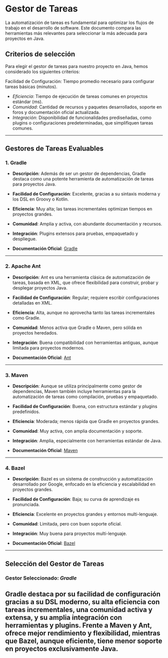 # Gestor de Tareas
La automatización de tareas es fundamental para optimizar los flujos de trabajo en el desarrollo de software. Este documento compara las herramientas más relevantes para seleccionar la más adecuada para proyectos en Java.

## Criterios de selección
Para elegir el gestor de tareas para nuestro proyecto en Java, hemos considerado los siguientes criterios:

Facilidad de Configuración: Tiempo promedio necesario para configurar tareas básicas (minutos).
- *Eficiencia*: Tiempo de ejecución de tareas comunes en proyectos estándar (ms).
- *Comunidad*: Cantidad de recursos y paquetes desarrollados, soporte en foros y documentación oficial actualizada.
- *Integración*: Disponibilidad de funcionalidades prediseñadas, como plugins o configuraciones predeterminadas, que simplifiquen tareas comunes.

---

## **Gestores de Tareas Evaluables**  
### **1. Gradle**  
- **Descripción**: Además de ser un gestor de dependencias, Gradle destaca como una potente herramienta de automatización de tareas para proyectos Java.

- **Facilidad de Configuración**: Excelente, gracias a su sintaxis moderna y los DSL en Groovy o Kotlin.  
- **Eficiencia**: Muy alta; las tareas incrementales optimizan tiempos en proyectos grandes.  
- **Comunidad**: Amplia y activa, con abundante documentación y recursos.  
- **Integración**: Plugins extensos para pruebas, empaquetado y despliegue.

- **Documentación Oficial**: [Gradle](https://gradle.org/)  

---

### **2. Apache Ant**  
- **Descripción**: Ant es una herramienta clásica de automatización de tareas, basada en XML, que ofrece flexibilidad para construir, probar y desplegar proyectos Java.  

- **Facilidad de Configuración**: Regular; requiere escribir configuraciones detalladas en XML.  
- **Eficiencia**: Alta, aunque no aprovecha tanto las tareas incrementales como Gradle.  
- **Comunidad**: Menos activa que Gradle o Maven, pero sólida en proyectos heredados.  
- **Integración**: Buena compatibilidad con herramientas antiguas, aunque limitada para proyectos modernos.  


- **Documentación Oficial**: [Ant](https://ant.apache.org/)  

---

### **3. Maven**  
- **Descripción**: Aunque se utiliza principalmente como gestor de dependencias, Maven también incluye herramientas para la automatización de tareas como compilación, pruebas y empaquetado.  

- **Facilidad de Configuración**: Buena, con estructura estándar y plugins predefinidos.  
- **Eficiencia**: Moderada; menos rápida que Gradle en proyectos grandes.  
- **Comunidad**: Muy activa, con amplia documentación y soporte.  
- **Integración**: Amplia, especialmente con herramientas estándar de Java.

- **Documentación Oficial**: [Maven](https://maven.apache.org/)  

---

### **4. Bazel**  
- **Descripción**: Bazel es un sistema de construcción y automatización desarrollado por Google, enfocado en la eficiencia y escalabilidad en proyectos grandes.  

- **Facilidad de Configuración**: Baja; su curva de aprendizaje es pronunciada.  
- **Eficiencia**: Excelente en proyectos grandes y entornos multi-lenguaje.  
- **Comunidad**: Limitada, pero con buen soporte oficial.  
- **Integración**: Muy buena para proyectos multi-lenguaje.

- **Documentación Oficial**: [Bazel](https://bazel.build/)  

---

## **Selección del Gestor de Tareas**  

### Gestor Seleccionado: *Gradle*

Gradle destaca por su facilidad de configuración gracias a su DSL moderno, su alta eficiencia con tareas incrementales, una comunidad activa y extensa, y su amplia integración con herramientas y plugins. Frente a Maven y Ant, ofrece mejor rendimiento y flexibilidad, mientras que Bazel, aunque eficiente, tiene menor soporte en proyectos exclusivamente Java.
---

